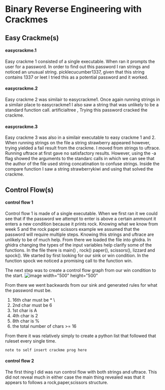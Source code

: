 # Binary Reverse Engineering with Crackmes
## Easy Crackme(s) 

#### easycrackme.1 

Easy crackme 1 consisted of a single executable. When ran it prompts the user for a password. In order to find out this password I ran strings and noticed an unusual string. picklecucumber1337, given that this string contains 1337 or leet I tried this as a potential password and it worked. 


#### easycrackme.2

Easy crackme 2 was similair to easycrackme1. Once again running strings in a similair place to easycrackme1 I also saw a string that was unlikely to be a standard function call. artificialtree , Trying this password cracked the crackme.


#### easycrackme.3 

Easy crackme 3 was also in a similair executable to easy crackme 1 and 2. When running strings on the file a string strawberry appeared however, trying yielded a fail result from the crackme. I moved from strings to uftrace. Running uftrace at first gave no satisfactory results. However, using the -a flag showed the arguments to the standarc calls in which we can see that the author of the file used string concatination to confuse strings. Inside the compare function I saw a string strawberrykiwi and using that solved the crackme.

## Control Flow(s) 

#### control flow 1 

Control flow 1 is made of a single executable. When we first ran it we could see that if the password we attempt to enter is above a certain ammount it enters a new condition because it prints rock. Knowing what we know from week 5 and the rock paper scissors example we assumed that the password will require multiple steps. Knowing this strings and uftrace are unlikely to be of much help. From there we loaded the file into ghidra. In ghidra changing the types of the input variables help clarify some of the functions. In the file there is main() , rock() paper(), scissors(), lizzard and spock(). We started by first looking for our sink or win condition. In the function spock we noticed a promising call  to the function win. 

The next step was to create a control flow graph from our win condition to the start. 
![image width="500" height="500"](https://user-images.githubusercontent.com/44854053/228060907-6f291430-eca6-4389-a393-dbc892b7423a.png)

From there we went backwards from our sink and generated rules for what the password must be.
1. 16th char must be * \
2. 2nd char must be 6
3. 1st char is A
4. 4th char is 2
5. 8th char is %
6. the total number of chars >= 16

From there it was relatively simply to create a python list that followed that ruleset every single time. 
```
note to self insert crackme prog here
```

#### control flow 2 

The first thing I did was run control flow with both strings and uftrace. This did not reveal much in either case the main thing revealed was that it appears to follows a rock,paper,scissors structure. 


